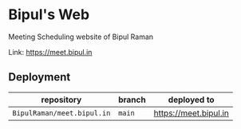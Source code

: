 # Bipul's Web

Meeting Scheduling website of Bipul Raman

Link: https://meet.bipul.in

## Deployment

|repository|branch|deployed to|
|---|---|---|
|`BipulRaman/meet.bipul.in`|`main`|https://meet.bipul.in|